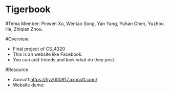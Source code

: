 # Tigerbook

#Tema Member: 
Pinwen Xu, Wentao Song, Yan Yang, Yuhan Chen, Yuzhou He, Zhiqian Zhou.

#Overview:
* Final project of CS_4320
* This is an website like Facebook.
* You can add friends and look what do they post.

#Resource
* Axosoft:https://hyz000917.axosoft.com/
* Website demo:
